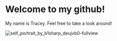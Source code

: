 # Welcome to my github!
My name is Tracey. Feel free to take a look around!

![self_portrait_by_b1sharp_deujvb0-fullview](https://user-images.githubusercontent.com/7820165/219100820-6d3aa336-fa56-4899-9119-24424b511aae.jpg)
